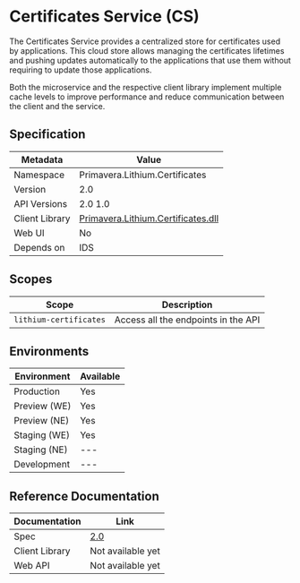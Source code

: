 # Certificates Service (CS)

The Certificates Service provides a centralized store for certificates used by applications. This cloud store allows managing the certificates lifetimes and pushing updates automatically to the applications that use them without requiring to update those applications.

Both the microservice and the respective client library implement multiple cache levels to improve performance and reduce communication between the client and the service.

## Specification

| Metadata | Value |
| - | - |
| Namespace | Primavera.Lithium.Certificates |
| Version | 2.0 |
| API Versions | 2.0 1.0 |
| Client Library | [Primavera.Lithium.Certificates.dll](http://nuget.primaverabss.com:82/feeds/public-lithium-general/Primavera.Lithium.Certificates) |
| Web UI | No |
| Depends on | IDS |

## Scopes

| Scope | Description |
| - | - |
| `lithium-certificates` | Access all the endpoints in the API |

## Environments

| Environment | Available |
| - | - |
| Production | Yes |
| Preview (WE) | Yes |
| Preview (NE) | Yes |
| Staging (WE) | Yes |
| Staging (NE) | --- |
| Development | --- |

## Reference Documentation

| Documentation | Link |
| - | - |
| Spec | [2.0](./specs/cs-spec-2.0.md) |
| Client Library | Not available yet |
| Web API | Not available yet |
